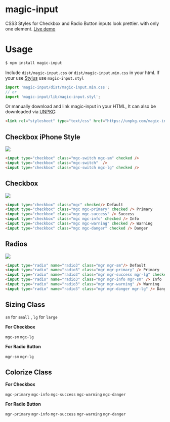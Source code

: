 
# magic-input

CSS3 Styles for Checkbox and Radio Button inputs look prettier. with only one element. [Live demo](https://jaywcjlove.github.io/magic-input)


# Usage

```bash
$ npm install magic-input
```

Include `dist/magic-input.css` or `dist/magic-input.min.css` in your html. If your use [Stylus](https://github.com/stylus/stylus) use `magic-input.styl`

```js
import 'magic-input/dist/magic-input.min.css';
// or
import 'magic-input/lib/magic-input.styl';
```

Or manually download and link magic-input in your HTML, It can also be downloaded via [UNPKG](https://unpkg.com/magic-input/dist/):

```html 
<link rel="stylesheet" type="text/css" href="https://unpkg.com/magic-input/dist/magic-input.min.css">
```

## Checkbox iPhone Style

![](https://raw.githubusercontent.com/jaywcjlove/magic-input/gh-pages/img/mg1.gif)

```html 
<input type="checkbox" class="mgc-switch mgc-sm" checked />
<input type="checkbox" class="mgc-switch"  />
<input type="checkbox" class="mgc-switch mgc-lg" checked />
```

## Checkbox

![](https://raw.githubusercontent.com/jaywcjlove/magic-input/gh-pages/img/mg2.gif)

```html 
<input type="checkbox" class="mgc" checked/> Default
<input type="checkbox" class="mgc mgc-primary" checked /> Primary
<input type="checkbox" class="mgc mgc-success" /> Success
<input type="checkbox" class="mgc mgc-info" checked /> Info
<input type="checkbox" class="mgc mgc-warning" checked /> Warning
<input type="checkbox" class="mgc mgc-danger" checked /> Danger
```


## Radios

![](https://raw.githubusercontent.com/jaywcjlove/magic-input/gh-pages/img/mg3.gif)

```html 
<input type="radio" name="radio3" class="mgr mgr-sm"/> Default
<input type="radio" name="radio3" class="mgr mgr-primary" /> Primary
<input type="radio" name="radio3" class="mgr mgr-success mgr-lg" checked/> Success
<input type="radio" name="radio3" class="mgr mgr-info mgr-sm" /> Info
<input type="radio" name="radio3" class="mgr mgr-warning" /> Warning
<input type="radio" name="radio3" class="mgr mgr-danger mgr-lg" /> Danger
```

## Sizing Class

`sm` for `small` , `lg` for `large`

**For Checkbox**

`mgc-sm` `mgc-lg`

**For Radio Button**

`mgr-sm` `mgr-lg`


## Colorize Class

**For Checkbox**

`mgc-primary` `mgc-info` `mgc-success` `mgc-warning` `mgc-danger`

**For Radio Button**

`mgr-primary` `mgr-info` `mgr-success` `mgr-warning` `mgr-danger`